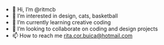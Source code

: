 - 👋 Hi, I’m @ritmcb
- 👀 I’m interested in design, cats, basketball
- 🌱 I’m currently learning creative coding 
- 💞️ I’m looking to collaborate on coding and design projects 
- 📫 How to reach me rita.cor.buica@hotmail.com

<!---
ritmcb/ritmcb is a ✨ special ✨ repository because its `README.md` (this file) appears on your GitHub profile.
You can click the Preview link to take a look at your changes.
--->

